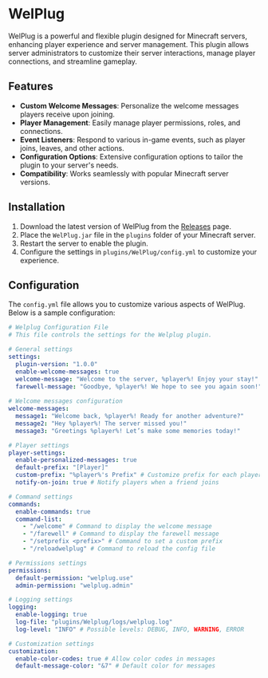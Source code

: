 # WelPlug

WelPlug is a powerful and flexible plugin designed for Minecraft servers, enhancing player experience and server management. This plugin allows server administrators to customize their server interactions, manage player connections, and streamline gameplay.

## Features

- **Custom Welcome Messages**: Personalize the welcome messages players receive upon joining.
- **Player Management**: Easily manage player permissions, roles, and connections.
- **Event Listeners**: Respond to various in-game events, such as player joins, leaves, and other actions.
- **Configuration Options**: Extensive configuration options to tailor the plugin to your server's needs.
- **Compatibility**: Works seamlessly with popular Minecraft server versions.

## Installation

1. Download the latest version of WelPlug from the [Releases](#) page.
2. Place the `WelPlug.jar` file in the `plugins` folder of your Minecraft server.
3. Restart the server to enable the plugin.
4. Configure the settings in `plugins/WelPlug/config.yml` to customize your experience.

## Configuration

The `config.yml` file allows you to customize various aspects of WelPlug. Below is a sample configuration:

```yaml
# Welplug Configuration File
# This file controls the settings for the Welplug plugin.

# General settings
settings:
  plugin-version: "1.0.0"
  enable-welcome-messages: true
  welcome-message: "Welcome to the server, %player%! Enjoy your stay!"
  farewell-message: "Goodbye, %player%! We hope to see you again soon!"
  
# Welcome messages configuration
welcome-messages:
  message1: "Welcome back, %player%! Ready for another adventure?"
  message2: "Hey %player%! The server missed you!"
  message3: "Greetings %player%! Let’s make some memories today!"

# Player settings
player-settings:
  enable-personalized-messages: true
  default-prefix: "[Player]"
  custom-prefix: "%player%'s Prefix" # Customize prefix for each player
  notify-on-join: true # Notify players when a friend joins

# Command settings
commands:
  enable-commands: true
  command-list:
    - "/welcome" # Command to display the welcome message
    - "/farewell" # Command to display the farewell message
    - "/setprefix <prefix>" # Command to set a custom prefix
    - "/reloadwelplug" # Command to reload the config file

# Permissions settings
permissions:
  default-permission: "welplug.use"
  admin-permission: "welplug.admin"

# Logging settings
logging:
  enable-logging: true
  log-file: "plugins/Welplug/logs/welplug.log"
  log-level: "INFO" # Possible levels: DEBUG, INFO, WARNING, ERROR

# Customization settings
customization:
  enable-color-codes: true # Allow color codes in messages
  default-message-color: "&7" # Default color for messages

